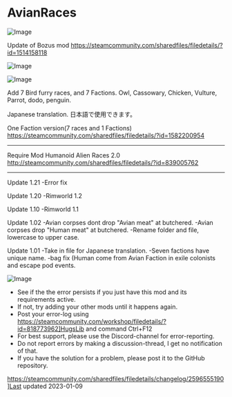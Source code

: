 # AvianRaces

![Image](https://i.imgur.com/buuPQel.png)

Update of Bozus mod
https://steamcommunity.com/sharedfiles/filedetails/?id=1514158118

![Image](https://i.imgur.com/pufA0kM.png)

	
![Image](https://i.imgur.com/Z4GOv8H.png)

Add 7 Bird furry races, and 7 Factions.
Owl, Cassowary, Chicken, Vulture, Parrot, dodo, penguin.

Japanese translation. 日本語で使用できます。

One Faction version(7 races and 1 Factions)
https://steamcommunity.com/sharedfiles/filedetails/?id=1582200954

--------------

Require Mod
Humanoid Alien Races 2.0
http://steamcommunity.com/sharedfiles/filedetails/?id=839005762

--------------
Update 1.21
-Error fix

Update 1.20
-Rimworld 1.2

Update 1.10
-Rimworld 1.1

Update 1.02
-Avian corpses dont drop "Avian meat" at butchered.
-Avian corpses drop "Human meat" at butchered.
-Rename folder and file, lowercase to upper case.

Update 1.01
-Take in file for Japanese translation.
-Seven factions have unique name.
-bag fix (Human come from Avian Faction in exile colonists and escape pod events.

![Image](https://i.imgur.com/PwoNOj4.png)



-  See if the the error persists if you just have this mod and its requirements active.
-  If not, try adding your other mods until it happens again.
-  Post your error-log using https://steamcommunity.com/workshop/filedetails/?id=818773962]HugsLib and command Ctrl+F12
-  For best support, please use the Discord-channel for error-reporting.
-  Do not report errors by making a discussion-thread, I get no notification of that.
-  If you have the solution for a problem, please post it to the GitHub repository.




https://steamcommunity.com/sharedfiles/filedetails/changelog/2596555190]Last updated 2023-01-09
